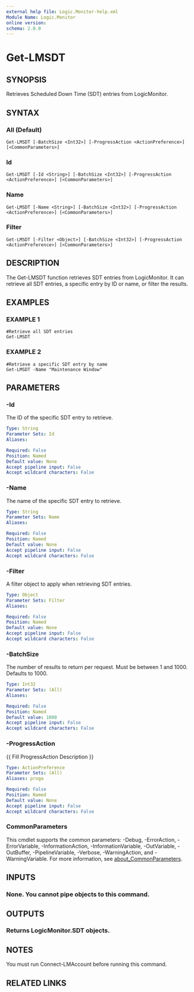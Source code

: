```yaml
---
external help file: Logic.Monitor-help.xml
Module Name: Logic.Monitor
online version:
schema: 2.0.0
---
```


# Get-LMSDT

## SYNOPSIS
Retrieves Scheduled Down Time (SDT) entries from LogicMonitor.

## SYNTAX

### All (Default)
```
Get-LMSDT [-BatchSize <Int32>] [-ProgressAction <ActionPreference>] [<CommonParameters>]
```

### Id
```
Get-LMSDT [-Id <String>] [-BatchSize <Int32>] [-ProgressAction <ActionPreference>] [<CommonParameters>]
```

### Name
```
Get-LMSDT [-Name <String>] [-BatchSize <Int32>] [-ProgressAction <ActionPreference>] [<CommonParameters>]
```

### Filter
```
Get-LMSDT [-Filter <Object>] [-BatchSize <Int32>] [-ProgressAction <ActionPreference>] [<CommonParameters>]
```

## DESCRIPTION
The Get-LMSDT function retrieves SDT entries from LogicMonitor.
It can retrieve all SDT entries, a specific entry by ID or name, or filter the results.

## EXAMPLES

### EXAMPLE 1
```
#Retrieve all SDT entries
Get-LMSDT
```

### EXAMPLE 2
```
#Retrieve a specific SDT entry by name
Get-LMSDT -Name "Maintenance Window"
```

## PARAMETERS

### -Id
The ID of the specific SDT entry to retrieve.

```yaml
Type: String
Parameter Sets: Id
Aliases:

Required: False
Position: Named
Default value: None
Accept pipeline input: False
Accept wildcard characters: False
```

### -Name
The name of the specific SDT entry to retrieve.

```yaml
Type: String
Parameter Sets: Name
Aliases:

Required: False
Position: Named
Default value: None
Accept pipeline input: False
Accept wildcard characters: False
```

### -Filter
A filter object to apply when retrieving SDT entries.

```yaml
Type: Object
Parameter Sets: Filter
Aliases:

Required: False
Position: Named
Default value: None
Accept pipeline input: False
Accept wildcard characters: False
```

### -BatchSize
The number of results to return per request.
Must be between 1 and 1000.
Defaults to 1000.

```yaml
Type: Int32
Parameter Sets: (All)
Aliases:

Required: False
Position: Named
Default value: 1000
Accept pipeline input: False
Accept wildcard characters: False
```

### -ProgressAction
{{ Fill ProgressAction Description }}

```yaml
Type: ActionPreference
Parameter Sets: (All)
Aliases: proga

Required: False
Position: Named
Default value: None
Accept pipeline input: False
Accept wildcard characters: False
```

### CommonParameters
This cmdlet supports the common parameters: -Debug, -ErrorAction, -ErrorVariable, -InformationAction, -InformationVariable, -OutVariable, -OutBuffer, -PipelineVariable, -Verbose, -WarningAction, and -WarningVariable. For more information, see [about_CommonParameters](http://go.microsoft.com/fwlink/?LinkID=113216).

## INPUTS

### None. You cannot pipe objects to this command.
## OUTPUTS

### Returns LogicMonitor.SDT objects.
## NOTES
You must run Connect-LMAccount before running this command.

## RELATED LINKS
